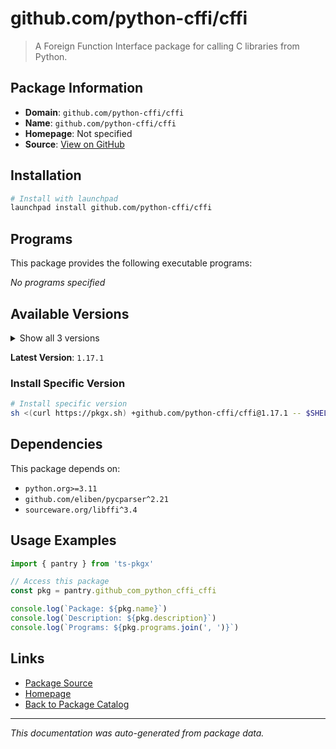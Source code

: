 # github.com/python-cffi/cffi

> A Foreign Function Interface package for calling C libraries from Python.

## Package Information

- **Domain**: `github.com/python-cffi/cffi`
- **Name**: `github.com/python-cffi/cffi`
- **Homepage**: Not specified
- **Source**: [View on GitHub](https://github.com/pkgxdev/pantry/tree/main/projects/github.com/python-cffi/cffi/package.yml)

## Installation

```bash
# Install with launchpad
launchpad install github.com/python-cffi/cffi
```

## Programs

This package provides the following executable programs:

*No programs specified*

## Available Versions

<details>
<summary>Show all 3 versions</summary>

- `1.17.1`, `1.17.0`, `1.16.0`

</details>

**Latest Version**: `1.17.1`

### Install Specific Version

```bash
# Install specific version
sh <(curl https://pkgx.sh) +github.com/python-cffi/cffi@1.17.1 -- $SHELL -i
```

## Dependencies

This package depends on:

- `python.org>=3.11`
- `github.com/eliben/pycparser^2.21`
- `sourceware.org/libffi^3.4`

## Usage Examples

```typescript
import { pantry } from 'ts-pkgx'

// Access this package
const pkg = pantry.github_com_python_cffi_cffi

console.log(`Package: ${pkg.name}`)
console.log(`Description: ${pkg.description}`)
console.log(`Programs: ${pkg.programs.join(', ')}`)
```

## Links

- [Package Source](https://github.com/pkgxdev/pantry/tree/main/projects/github.com/python-cffi/cffi/package.yml)
- [Homepage](#)
- [Back to Package Catalog](../package-catalog.md)

---

*This documentation was auto-generated from package data.*
